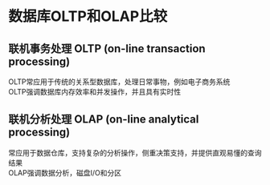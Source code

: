 # 数据库OLTP和OLAP比较
## 联机事务处理 OLTP (on-line transaction processing)
OLTP常应用于传统的关系型数据库，处理日常事物，例如电子商务系统   
OLTP强调数据库内存效率和并发操作，并且具有实时性    
## 联机分析处理 OLAP (on-line analytical  processing)
常应用于数据仓库，支持复杂的分析操作，侧重决策支持，并提供直观易懂的查询结果  
OLAP强调数据分析，磁盘I/O和分区
